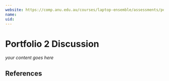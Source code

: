 ```yaml
---
website: https://comp.anu.edu.au/courses/laptop-ensemble/assessments/portfolio/
name: 
uid: 
---
```


# Portfolio 2 Discussion

_your content goes here_

## References